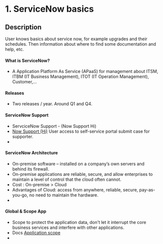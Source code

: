 # 1. ServiceNow basics

## Description

User knows basics about service now, for example upgrades and their schedules. 
Then information about where to find some documentation and help, etc.

#### What is ServiceNow?
- A Application Platform As Service (APaaS) for management about ITSM, ITBM (IT Business Management), ITOT (IT Operation Management), Customer,...

#### Releases
- Two releases / year. Around Q1 and Q4.

#### ServiceNow Support
- ServciceNow Support - (Now Support Hi)
- [Now Support (Hi)](https://support.servicenow.com/now) User access to self-service portal submit case for supporter.
- 
#### ServiceNow Architecture
- On-premise software – installed on a company’s own servers and behind its firewall.
- On-premise applications are reliable, secure, and allow enterprises to maintain a level of control that the cloud often cannot.
- Cost : On-premise > Cloud
- Advantages of Cloud: access from anywhere, reliable, secure, pay-as-you-go, no need to maintain the hardware.
- 

#### Global & Scope App
- Scope to protect the application data, don't let it interrupt the core business services and interfere with other applications.
- Docs [Application scope](https://docs.servicenow.com/en-US/bundle/sandiego-application-development/page/build/applications/concept/c_ApplicationScope.html)
- 
